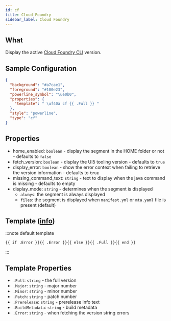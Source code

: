 ```yaml
---
id: cf
title: Cloud Foundry
sidebar_label: Cloud Foundry
---
```


## What

Display the active [Cloud Foundry CLI][cloud-foundry] version.

## Sample Configuration

```json
{
  "background": "#a7cae1",
  "foreground": "#100e23",
  "powerline_symbol": "\ue0b0",
  "properties": {
    "template": " \uf40a cf {{ .Full }} "
  },
  "style": "powerline",
  "type": "cf"
}
```

## Properties

- home_enabled: `boolean` - display the segment in the HOME folder or not - defaults to `false`
- fetch_version: `boolean` - display the UI5 tooling version - defaults to `true`
- display_error: `boolean` - show the error context when failing to retrieve the version information - defaults to `true`
- missing_command_text: `string` - text to display when the java command is missing - defaults to empty
- display_mode: `string` - determines when the segment is displayed
  - `always`: the segment is always displayed
  - `files`: the segment is displayed when `manifest.yml` or `mta.yaml` file is present (default)

## Template ([info][templates])

:::note default template

```template
{{ if .Error }}{{ .Error }}{{ else }}{{ .Full }}{{ end }}
```

:::

## Template Properties

- `.Full`: `string` - the full version
- `.Major`: `string` - major number
- `.Minor`: `string` - minor number
- `.Patch`: `string` - patch number
- `.Prerelease`: `string` - prerelease info text
- `.BuildMetadata`: `string` - build metadata
- `.Error`: `string` - when fetching the version string errors

[templates]: /docs/config-templates
[cloud-foundry]: https://github.com/cloudfoundry/cli
